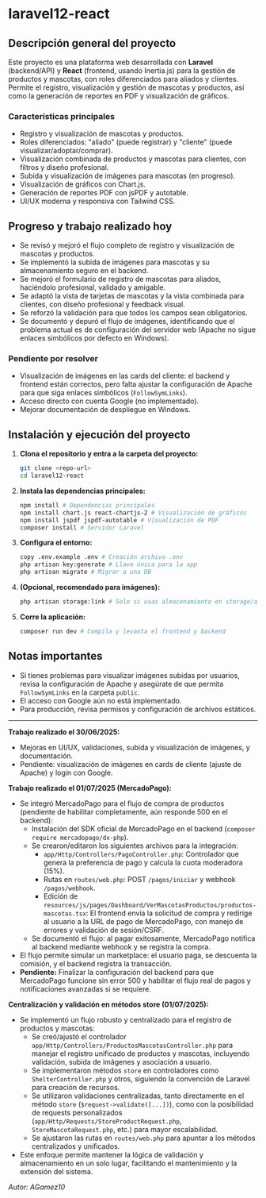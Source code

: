 # laravel12-react

## Descripción general del proyecto

Este proyecto es una plataforma web desarrollada con **Laravel** (backend/API) y **React** (frontend, usando Inertia.js) para la gestión de productos y mascotas, con roles diferenciados para aliados y clientes. Permite el registro, visualización y gestión de mascotas y productos, así como la generación de reportes en PDF y visualización de gráficos.

### Características principales
- Registro y visualización de mascotas y productos.
- Roles diferenciados: "aliado" (puede registrar) y "cliente" (puede visualizar/adoptar/comprar).
- Visualización combinada de productos y mascotas para clientes, con filtros y diseño profesional.
- Subida y visualización de imágenes para mascotas (en progreso).
- Visualización de gráficos con Chart.js.
- Generación de reportes PDF con jsPDF y autotable.
- UI/UX moderna y responsiva con Tailwind CSS.

## Progreso y trabajo realizado hoy

- Se revisó y mejoró el flujo completo de registro y visualización de mascotas y productos.
- Se implementó la subida de imágenes para mascotas y su almacenamiento seguro en el backend.
- Se mejoró el formulario de registro de mascotas para aliados, haciéndolo profesional, validado y amigable.
- Se adaptó la vista de tarjetas de mascotas y la vista combinada para clientes, con diseño profesional y feedback visual.
- Se reforzó la validación para que todos los campos sean obligatorios.
- Se documentó y depuró el flujo de imágenes, identificando que el problema actual es de configuración del servidor web (Apache no sigue enlaces simbólicos por defecto en Windows).

### Pendiente por resolver
- Visualización de imágenes en las cards del cliente: el backend y frontend están correctos, pero falta ajustar la configuración de Apache para que siga enlaces simbólicos (`FollowSymLinks`).
- Acceso directo con cuenta Google (no implementado).
- Mejorar documentación de despliegue en Windows.

## Instalación y ejecución del proyecto

1. **Clona el repositorio y entra a la carpeta del proyecto:**
   ```bash
   git clone <repo-url>
   cd laravel12-react
   ```
2. **Instala las dependencias principales:**
   ```bash
   npm install # Dependencias principales
   npm install chart.js react-chartjs-2 # Visualización de gráficos
   npm install jspdf jspdf-autotable # Visualización de PDF
   composer install # Servidor Laravel
   ```
3. **Configura el entorno:**
   ```bash
   copy .env.example .env # Creación archivo .env
   php artisan key:generate # Llave única para la app
   php artisan migrate # Migrar a una DB
   ```
4. **(Opcional, recomendado para imágenes):**
   ```bash
   php artisan storage:link # Solo si usas almacenamiento en storage/app/public
   ```
5. **Corre la aplicación:**
   ```bash
   composer run dev # Compila y levanta el frontend y backend
   ```

## Notas importantes
- Si tienes problemas para visualizar imágenes subidas por usuarios, revisa la configuración de Apache y asegúrate de que permita `FollowSymLinks` en la carpeta `public`.
- El acceso con Google aún no está implementado.
- Para producción, revisa permisos y configuración de archivos estáticos.

---

**Trabajo realizado el 30/06/2025:**
- Mejoras en UI/UX, validaciones, subida y visualización de imágenes, y documentación.
- Pendiente: visualización de imágenes en cards de cliente (ajuste de Apache) y login con Google.

**Trabajo realizado el 01/07/2025 (MercadoPago):**
- Se integró MercadoPago para el flujo de compra de productos (pendiente de habilitar completamente, aún responde 500 en el backend):
  - Instalación del SDK oficial de MercadoPago en el backend (`composer require mercadopago/dx-php`).
  - Se crearon/editaron los siguientes archivos para la integración:
    - `app/Http/Controllers/PagoController.php`: Controlador que genera la preferencia de pago y calcula la cuota moderadora (15%).
    - Rutas en `routes/web.php`: POST `/pagos/iniciar` y webhook `/pagos/webhook`.
    - Edición de `resources/js/pages/Dashboard/VerMascotasProductos/productos-mascotas.tsx`: El frontend envía la solicitud de compra y redirige al usuario a la URL de pago de MercadoPago, con manejo de errores y validación de sesión/CSRF.
  - Se documentó el flujo: al pagar exitosamente, MercadoPago notifica al backend mediante webhook y se registra la compra.
- El flujo permite simular un marketplace: el usuario paga, se descuenta la comisión, y el backend registra la transacción.
- **Pendiente:** Finalizar la configuración del backend para que MercadoPago funcione sin error 500 y habilitar el flujo real de pagos y notificaciones avanzadas si se requiere.

**Centralización y validación en métodos store (01/07/2025):**
- Se implementó un flujo robusto y centralizado para el registro de productos y mascotas:
  - Se creó/ajustó el controlador `app/Http/Controllers/ProductosMascotasController.php` para manejar el registro unificado de productos y mascotas, incluyendo validación, subida de imágenes y asociación a usuario.
  - Se implementaron métodos `store` en controladores como `ShelterController.php` y otros, siguiendo la convención de Laravel para creación de recursos.
  - Se utilizaron validaciones centralizadas, tanto directamente en el método `store` (`$request->validate([...])`), como con la posibilidad de requests personalizados (`app/Http/Requests/StoreProductRequest.php`, `StoreMascotaRequest.php`, etc.) para mayor escalabilidad.
  - Se ajustaron las rutas en `routes/web.php` para apuntar a los métodos centralizados y unificados.
- Este enfoque permite mantener la lógica de validación y almacenamiento en un solo lugar, facilitando el mantenimiento y la extensión del sistema.

_Autor: AGamez10_
